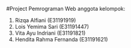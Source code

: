 #Project Pemrograman Web
anggota kelompok:
1. Rizqa Alfiani (E31191919)
2. Lois Yemima Sari (E31191447)
3. Vita Ayu Indriani (E31191821)
4. Hendita Rahma Fernanda (E31191621)
